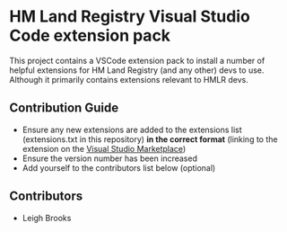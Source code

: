 # HM Land Registry Visual Studio Code extension pack

This project contains a VSCode extension pack to install a number of helpful extensions for HM Land Registry (and any other) devs to use. Although it primarily contains extensions relevant to HMLR devs.

## Contribution Guide

* Ensure any new extensions are added to the extensions list (extensions.txt in this repository) **in the correct format** (linking to the extension on the [Visual Studio Marketplace](https://marketplace.visualstudio.com/))
* Ensure the version number has been increased
* Add yourself to the contributors list below (optional)

## Contributors

* Leigh Brooks
